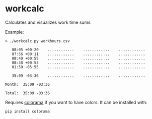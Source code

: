# workcalc
Calculates and visualizes work time sums

Example:
```
> ./workcalc.py workhours.csv

   08:05 +00:20    ............    ............    ............
   07:56 +00:11    ............    ............    ............
   08:40 +00:55    ............    ............    ............
   08:38 +00:53    ............    ............    ............
   01:50 -05:55    ............    ............    ............

   35:09 -03:36    ............    ............    ............

Month:  35:09 -03:36

Total:  35:09 -03:36
```

Requires [colorama](https://pypi.python.org/pypi/colorama) if you want to have colors.
It can be installed with:

    pip install colorama


